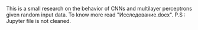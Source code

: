 This is a small research on the behavior of CNNs and multilayer perceptrons given random input data. To know more read "Исследование.docx". 
P.S : Jupyter file is not cleaned.
